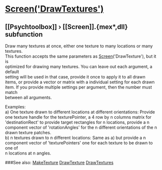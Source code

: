 # [Screen('DrawTextures')](Screen-DrawTextures) 
## [[Psychtoolbox]] &#8250; [[Screen]].{mex*,dll} subfunction


Draw many textures at once, either one texture to many locations or many  
textures.  
This function accepts the same parameters as [Screen](Screen)('DrawTexture'), but it is  
optimized for drawing many textures. You can leave out each argument, a default  
setting will be used in that case, provide it once to apply it to all drawn  
items, or provide a vector or matrix with a individual setting for each drawn  
item. If you provide multiple settings per argument, then the number must match  
between all arguments.  
  
Examples:  
a) One texture drawn to different locations at different orientations: Provide  
one texture handle for the texturePointer, a 4 row by n columns matrix for  
'destinationRect' to provide target rectangles for n locations, provide a n  
component vector of 'rotationAngles' for the n different orientations of the n  
drawn texture patches.  
b) n textures drawn to n different locations: Same as a) but provide a n  
component vector of 'texturePointers' one for each texture to be drawn to one of  
n locations at n angles.  
  


###See also:
[MakeTexture](Screen-MakeTexture) [DrawTexture](Screen-DrawTexture) [DrawTextures](Screen-DrawTextures)
